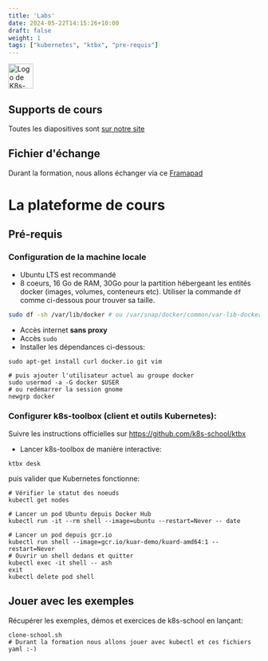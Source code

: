 ```yaml
---
title: 'Labs'
date: 2024-05-22T14:15:26+10:00
draft: false
weight: 1
tags: ["kubernetes", "ktbx", "pre-requis"]
---
```


[<img src="http://k8s-school.fr/images/logo.svg" alt="Logo de K8s-school, expertise et formation Kubernetes" height="50" />](https://k8s-school.fr)

## Supports de cours

Toutes les diapositives sont [sur notre site](https://k8s-school.fr/pdf)

## Fichier d'échange

Durant la formation, nous allons échanger via ce [Framapad](https://annuel.framapad.org/p/k8s-school?lang=fr)

# La plateforme de cours

## Pré-requis

### Configuration de la machine locale

- Ubuntu LTS est recommandé
- 8 coeurs, 16 Go de RAM, 30Go pour la partition hébergeant les entités docker (images, volumes, conteneurs etc). Utiliser la commande `df` comme ci-dessous pour trouver sa taille.
```bash
sudo df -sh /var/lib/docker # ou /var/snap/docker/common/var-lib-docker/
```
- Accès internet **sans proxy**
- Accès `sudo`
- Installer les dépendances ci-dessous:
```shell
sudo apt-get install curl docker.io git vim

# puis ajouter l'utilisateur actuel au groupe docker
sudo usermod -a -G docker $USER
# ou redémarrer la session gnome
newgrp docker
```

### Configurer k8s-toolbox (client et outils Kubernetes):

Suivre les instructions officielles sur https://github.com/k8s-school/ktbx



- Lancer k8s-toolbox de manière interactive:

```shell
ktbx desk
```

puis valider que Kubernetes fonctionne:
```shell
# Vérifier le statut des noeuds
kubectl get nodes

# Lancer un pod Ubuntu depuis Docker Hub
kubectl run -it --rm shell --image=ubuntu --restart=Never -- date

# Lancer un pod depuis gcr.io
kubectl run shell --image=gcr.io/kuar-demo/kuard-amd64:1 --restart=Never
# Ouvrir un shell dedans et quitter
kubectl exec -it shell -- ash
exit
kubectl delete pod shell
```

## Jouer avec les exemples

Récupérer les exemples, démos et exercices de k8s-school en lançant:
```shell
clone-school.sh
# Durant la formation nous allons jouer avec kubectl et ces fichiers yaml :-)
```